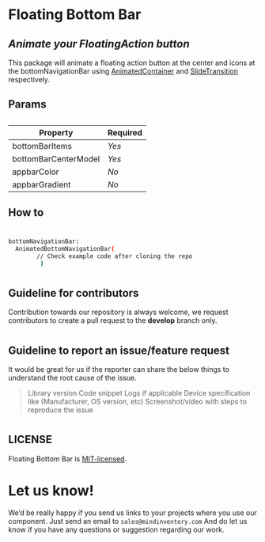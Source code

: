 # Floating Bottom Bar
## _Animate your FloatingAction button_


This package will animate a floating action button at the center and icons at the bottomNavigationBar using [AnimatedContainer](https://api.flutter.dev/flutter/widgets/AnimatedContainer-class.html) and [SlideTransition](https://api.flutter.dev/flutter/widgets/SlideTransition-class.html) respectively.



## Params

##
##
| Property | Required |
| ------ | ------ |
| bottomBarItems | *Yes* |
| bottomBarCenterModel | *Yes* |
| appbarColor | *No* |
| appbarGradient |*No* |



## How to
#
```sh
bottomNavigationBar:
  AnimatedBottomNavigationBar(
        // Check example code after cloning the repo
         )

```
#
#
## Guideline for contributors
Contribution towards our repository is always welcome, we request contributors to create a pull request to the **develop** branch only.
#

## Guideline to report an issue/feature request
It would be great for us if the reporter can share the below things to understand the root cause of the issue.
>Library version
>Code snippet
>Logs if applicable
>Device specification like (Manufacturer, OS version, etc)
>Screenshot/video with steps to reproduce the issue

#
#
#
## LICENSE

Floating Bottom Bar is [MIT-licensed](https://github.com/Mindinventory/animated_segment/blob/master/LICENSE "MIT-licensed").

# Let us know!
We’d be really happy if you send us links to your projects where you use our component. Just send an email to `sales@mindinventory.com` And do let us know if you have any questions or suggestion regarding our work.

